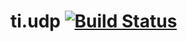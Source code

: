 ti.udp [![Build Status](https://travis-ci.org/appcelerator-modules/ti.udp.svg)](https://travis-ci.org/appcelerator-modules/ti.udp)
=======
